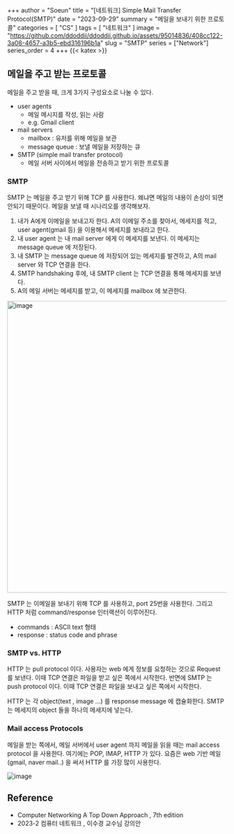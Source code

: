 +++
author = "Soeun"
title = "[네트워크] Simple Mail Transfer Protocol(SMTP)"
date = "2023-09-29"
summary = "메일을 보내기 위한 프로토콜"
categories = [
    "CS"
]
tags = [
    "네트워크"
]
image = "https://github.com/ddoddii/ddoddii.github.io/assets/95014836/408cc122-3a08-4657-a3b5-ebd316196b1a"
slug = "SMTP"
series = ["Network"]
series_order = 4
+++
{{< katex >}}

## 메일을 주고 받는 프로토콜

메일을 주고 받을 때, 크게 3가지 구성요소로 나눌 수 있다. 
- user agents
	- 메일 메시지를 작성, 읽는 사람
	- e.g. Gmail client
- mail servers
	- mailbox : 유저를 위해 메일을 보관
	- message queue : 보낼 메일을 저장하는 큐
- SMTP (simple mail transfer protocol)
	- 메일 서버 사이에서 메일을 전송하고 받기 위한 프로토콜

### SMTP

SMTP 는 메일을 주고 받기 위해 TCP 를 사용한다. 왜냐면 메일의 내용이 손상이 되면 안되기 때문이다. 메일을 보낼 때 시나리오를 생각해보자.

1. 내가 A에게 이메일을 보내고자 한다. A의 이메일 주소를 찾아서, 메세지를 적고, user agent(gmail 등) 을 이용해서 메세지를 보내라고 한다.
2. 내 user agent 는 내 mail server 에게 이 메세지를 보낸다. 이 메세지는 message queue 에 저장된다.
3. 내 SMTP 는 message queue 에 저장되어 있는 메세지를 발견하고, A의 mail server 와 TCP 연결을 한다. 
4. SMTP handshaking 후에, 내 SMTP client 는 TCP 연결을 통해 메세지를 보낸다. 
5. A의 메일 서버는 메세지를 받고, 이 메세지를 mailbox 에 보관한다. 

<img width="669" alt="image" src="https://github.com/ddoddii/ddoddii.github.io/assets/95014836/a0dcf86e-9cbd-4bdc-a156-fffb7f4bfc6e">

SMTP 는 이메일을 보내기 위해 TCP 를 사용하고, port 25번을 사용한다. 그리고 HTTP 처럼 command/response 인터랙션이 이루어진다. 
- commands : ASCII text 형태
- response : status code and phrase

### SMTP vs. HTTP

HTTP 는 pull protocol 이다. 사용자는 web 에게 정보를 요청하는 것으로 Request 를 보낸다. 이때 TCP 연결은 파일을 받고 싶은 쪽에서 시작한다. 반면에 SMTP 는 push protocol 이다. 이때 TCP 연결은 파일을 보내고 싶은 쪽에서 시작한다.

HTTP 는 각 object(text , image ...) 를 response message 에 캡슐화한다. SMTP 는 메세지의 object 들을 하나의 메세지에 넣는다. 

### Mail access Protocols

메일을 받는 쪽에서, 메일 서버에서 user agent 까지 메일을 읽을 때는 mail access protocol 을 사용한다. 여기에는 POP, IMAP, HTTP 가 있다. 요즘은 web 기반 메일(gmail, naver mail..) 을 써서 HTTP 를 가장 많이 사용한다. 

![image](https://github.com/ddoddii/ddoddii.github.io/assets/95014836/009fb50e-6ad5-4e98-b6dc-c6c403bae32f)

## Reference
- Computer Networking A Top Down Approach , 7th edition
- 2023-2 컴퓨터 네트워크 , 이수경 교수님 강의안 